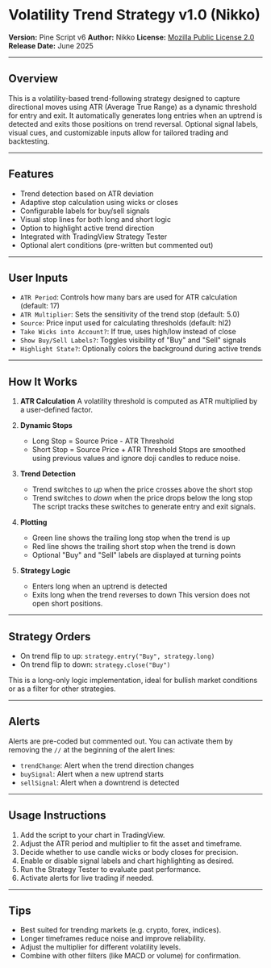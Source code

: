 
# Volatility Trend Strategy v1.0 (Nikko)

**Version:** Pine Script v6
**Author:** Nikko
**License:** [Mozilla Public License 2.0](https://mozilla.org/MPL/2.0/)
**Release Date:** June 2025

---

## Overview

This is a volatility-based trend-following strategy designed to capture directional moves using ATR (Average True Range) as a dynamic threshold for entry and exit. It automatically generates long entries when an uptrend is detected and exits those positions on trend reversal. Optional signal labels, visual cues, and customizable inputs allow for tailored trading and backtesting.

---

## Features

* Trend detection based on ATR deviation
* Adaptive stop calculation using wicks or closes
* Configurable labels for buy/sell signals
* Visual stop lines for both long and short logic
* Option to highlight active trend direction
* Integrated with TradingView Strategy Tester
* Optional alert conditions (pre-written but commented out)

---

## User Inputs

* `ATR Period`: Controls how many bars are used for ATR calculation (default: 17)
* `ATR Multiplier`: Sets the sensitivity of the trend stop (default: 5.0)
* `Source`: Price input used for calculating thresholds (default: hl2)
* `Take Wicks into Account?`: If true, uses high/low instead of close
* `Show Buy/Sell Labels?`: Toggles visibility of "Buy" and "Sell" signals
* `Highlight State?`: Optionally colors the background during active trends

---

## How It Works

1. **ATR Calculation**
   A volatility threshold is computed as ATR multiplied by a user-defined factor.

2. **Dynamic Stops**

   * Long Stop = Source Price - ATR Threshold
   * Short Stop = Source Price + ATR Threshold
     Stops are smoothed using previous values and ignore doji candles to reduce noise.

3. **Trend Detection**

   * Trend switches to *up* when the price crosses above the short stop
   * Trend switches to *down* when the price drops below the long stop
     The script tracks these switches to generate entry and exit signals.

4. **Plotting**

   * Green line shows the trailing long stop when the trend is up
   * Red line shows the trailing short stop when the trend is down
   * Optional "Buy" and "Sell" labels are displayed at turning points

5. **Strategy Logic**

   * Enters long when an uptrend is detected
   * Exits long when the trend reverses to down
     This version does not open short positions.

---

## Strategy Orders

* On trend flip to up: `strategy.entry("Buy", strategy.long)`
* On trend flip to down: `strategy.close("Buy")`

This is a long-only logic implementation, ideal for bullish market conditions or as a filter for other strategies.

---

## Alerts

Alerts are pre-coded but commented out. You can activate them by removing the `//` at the beginning of the alert lines:

* `trendChange`: Alert when the trend direction changes
* `buySignal`: Alert when a new uptrend starts
* `sellSignal`: Alert when a downtrend is detected

---

## Usage Instructions

1. Add the script to your chart in TradingView.
2. Adjust the ATR period and multiplier to fit the asset and timeframe.
3. Decide whether to use candle wicks or body closes for precision.
4. Enable or disable signal labels and chart highlighting as desired.
5. Run the Strategy Tester to evaluate past performance.
6. Activate alerts for live trading if needed.

---

## Tips

* Best suited for trending markets (e.g. crypto, forex, indices).
* Longer timeframes reduce noise and improve reliability.
* Adjust the multiplier for different volatility levels.
* Combine with other filters (like MACD or volume) for confirmation.

